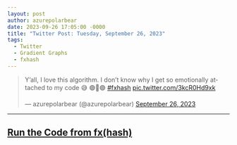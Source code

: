 ```yaml
---
layout: post
author: azurepolarbear
date: 2023-09-26 17:05:00 -0000
title: "Twitter Post: Tuesday, September 26, 2023"
tags:
  - Twitter
  - Gradient Graphs
  - fxhash
---
```


<blockquote class="twitter-tweet"><p lang="en" dir="ltr">Y’all, I love this algorithm. I don’t know why I get so emotionally attached to my code 😅 🟢🔵🟣 <a href="https://twitter.com/hashtag/fxhash?src=hash&amp;ref_src=twsrc%5Etfw">#fxhash</a> <a href="https://t.co/3kcR0Hd9xk">pic.twitter.com/3kcR0Hd9xk</a></p>&mdash; azurepolarbear (@azurepolarbear) <a href="https://twitter.com/azurepolarbear/status/1706792086576488532?ref_src=twsrc%5Etfw">September 26, 2023</a></blockquote> <script async src="https://platform.twitter.com/widgets.js" charset="utf-8"></script>


----


## <a href="https://gateway.fxhash2.xyz/ipfs/QmbcSjKXsHaVAjRsFB42MGLCZMdDSUqCFTKc86Tbwhssk1/?fxhash=ooaCEHzqCpxyEszAxdCZycdcsJa5qPai74sp85PdZpuTTuFrbme&fxiteration=7" target="_blank" rel="noopener noreferrer">Run the Code from fx(hash)</a>
